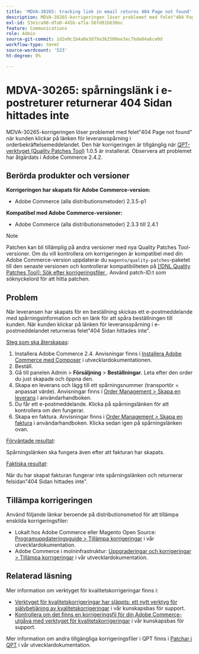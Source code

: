 ```yaml
---
title: 'MDVA-30265: tracking link in email returns 404 Page not found'
description: MDVA-30265-korrigeringen löser problemet med felet"404 Page not found" när kunden klickar på länken för leveransspårning i orderbekräftelsemeddelandet. Den här korrigeringen är tillgänglig när [QPT-verktyget (Quality Patches Tool)](/help/announcements/adobe-commerce-announcements/magento-quality-patches-released-new-tool-to-self-serve-quality-patches.md) 1.0.5 är installerat. Observera att problemet har åtgärdats i Adobe Commerce 2.4.2.
exl-id: 53e1ca98-dfa0-445b-a71a-56fd01b630ec
feature: Communications
role: Admin
source-git-commit: 1d2e0c1b4a8e3d79a362500ee3ec7bde84a6ce0d
workflow-type: tm+mt
source-wordcount: '523'
ht-degree: 0%

---
```


# MDVA-30265: spårningslänk i e-postreturer returnerar 404 Sidan hittades inte

MDVA-30265-korrigeringen löser problemet med felet&quot;404 Page not found&quot; när kunden klickar på länken för leveransspårning i orderbekräftelsemeddelandet. Den här korrigeringen är tillgänglig när [QPT-verktyget (Quality Patches Tool)](/help/announcements/adobe-commerce-announcements/magento-quality-patches-released-new-tool-to-self-serve-quality-patches.md) 1.0.5 är installerat. Observera att problemet har åtgärdats i Adobe Commerce 2.4.2.

## Berörda produkter och versioner

**Korrigeringen har skapats för Adobe Commerce-version:**

* Adobe Commerce (alla distributionsmetoder) 2.3.5-p1

**Kompatibel med Adobe Commerce-versioner:**

* Adobe Commerce (alla distributionsmetoder) 2.3.3 till 2.4.1

>[!NOTE]
>
>Patchen kan bli tillämplig på andra versioner med nya Quality Patches Tool-versioner. Om du vill kontrollera om korrigeringen är kompatibel med din Adobe Commerce-version uppdaterar du `magento/quality-patches`-paketet till den senaste versionen och kontrollerar kompatibiliteten på [[!DNL Quality Patches Tool]: Sök efter korrigeringsfiler ](https://devdocs.magento.com/quality-patches/tool.html#patch-grid). Använd patch-ID:t som söknyckelord för att hitta patchen.

## Problem

När leveransen har skapats för en beställning skickas ett e-postmeddelande med spårningsinformation och en länk för att spåra beställningen till kunden. När kunden klickar på länken för leveransspårning i e-postmeddelandet returneras felet&quot;404 Sidan hittades inte&quot;.

<u>Steg som ska återskapas</u>:

1. Installera Adobe Commerce 2.4. Anvisningar finns i [Installera Adobe Commerce med Composer](https://devdocs.magento.com/guides/v2.4/install-gde/composer.html) i utvecklardokumentationen.
1. Beställ.
1. Gå till panelen Admin > **Försäljning** > **Beställningar**. Leta efter den order du just skapade och öppna den.
1. Skapa en leverans och lägg till ett spårningsnummer (transportör = anpassat värde). Anvisningar finns i [Order Management > Skapa en leverans](https://docs.magento.com/user-guide/sales/shipments-create.html) i användarhandboken.
1. Du får ett e-postmeddelande. Klicka på spårningslänken för att kontrollera om den fungerar.
1. Skapa en faktura. Anvisningar finns i [Order Management > Skapa en faktura](https://docs.magento.com/user-guide/sales/invoice-create.html) i användarhandboken. Klicka sedan igen på spårningslänken ovan.

<u>Förväntade resultat</u>:

Spårningslänken ska fungera även efter att fakturan har skapats.

<u>Faktiska resultat</u>:

När du har skapat fakturan fungerar inte spårningslänken och returnerar felsidan&quot;404 Sidan hittades inte&quot;.

## Tillämpa korrigeringen

Använd följande länkar beroende på distributionsmetod för att tillämpa enskilda korrigeringsfiler:

* Lokalt hos Adobe Commerce eller Magento Open Source: [Programuppdateringsguide > Tillämpa korrigeringar](https://devdocs.magento.com/guides/v2.4/comp-mgr/patching/mqp.html) i vår utvecklardokumentation.
* Adobe Commerce i molninfrastruktur: [Uppgraderingar och korrigeringar > Tillämpa korrigeringar](https://devdocs.magento.com/cloud/project/project-patch.html) i vår utvecklardokumentation.

## Relaterad läsning

Mer information om verktyget för kvalitetskorrigeringar finns i:

* [Verktyget för kvalitetskorrigeringar har släppts: ett nytt verktyg för självbetjäning av kvalitetskorrigeringar](/help/announcements/adobe-commerce-announcements/magento-quality-patches-released-new-tool-to-self-serve-quality-patches.md) i vår kunskapsbas för support.
* [Kontrollera om det finns en korrigeringsfil för din Adobe Commerce-utgåva med verktyget för kvalitetskorrigeringar](/help/support-tools/patches-available-in-qpt-tool/check-patch-for-magento-issue-with-magento-quality-patches.md) i vår kunskapsbas för support.

Mer information om andra tillgängliga korrigeringsfiler i QPT finns i [Patchar i QPT](https://devdocs.magento.com/quality-patches/tool.html#patch-grid) i vår utvecklardokumentation.
